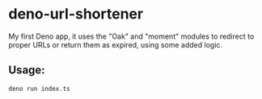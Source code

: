 # deno-url-shortener

My first Deno app, it uses the "Oak" and "moment" modules to redirect to proper URLs or return them as expired, using some added logic.

## Usage:

`deno run index.ts`
